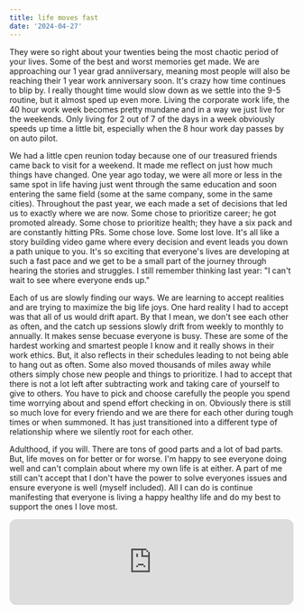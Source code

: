 ```yaml
---
title: life moves fast
date: '2024-04-27'
---
```


They were so right about your twenties being the most chaotic period of your lives. Some of the best and worst memories get made. We are approaching our 1 year grad anniiversary, meaning most people will also be reaching their 1 year work anniversary soon. It's crazy how time continues to blip by. I really thought time would slow down as we settle into the 9-5 routine, but it almost sped up even more. Living the corporate work life, the 40 hour work week becomes pretty mundane and in a way we just live for the weekends. Only living for 2 out of 7 of the days in a week obviously speeds up time a little bit, especially when the 8 hour work day passes by on auto pilot. 

We had a little cpen reunion today because one of our treasured friends came back to visit for a weekend. It made me reflect on just how much things have changed. One year ago today, we were all more or less in the same spot in life having just went through the same education and soon entering the same field (some at the same company, some in the same cities). Throughout the past year, we each made a set of decisions that led us to exactly where we are now. Some chose to prioritize career; he got promoted already. Some chose to prioritize health; they have a six pack and are constantly hitting PRs. Some chose love. Some lost love. It's all like a story building video game where every decision and event leads you down a path unique to you. It's so exciting that everyone's lives are developing at such a fast pace and we get to be a small part of the journey through hearing the stories and struggles. I still remember thinking last year: "I can't wait to see where everyone ends up." 

Each of us are slowly finding our ways. We are learning to accept realities and are trying to maximize the big life joys. One hard reality I had to accept was that all of us would drift apart. By that I mean, we don't see each other as often, and the catch up sessions slowly drift from weekly to monthly to annually. It makes sense becuase everyone is busy. These are some of the hardest working and smartest people I know and it really shows in their work ethics. But, it also reflects in their schedules leading to not being able to hang out as often. Some also moved thousands of miles away while others simply chose new people and things to prioritize. I had to accept that there is not a lot left after subtracting work and taking care of yourself to give to others. You have to pick and choose carefully the people you spend time worrying about and spend effort checking in on. Obviously there is still so much love for every friendo and we are there for each other during tough times or when summoned. It has just transitioned into a different type of relationship where we silently root for each other. 

Adulthood, if you will. There are tons of good parts and a lot of bad parts. But, life moves on for better or for worse. I'm happy to see everyone doing well and can't complain about where my own life is at either. A part of me still can't accept that I don't have the power to solve everyones issues and ensure everyone is well (myself included). All I can do is continue manifesting that everyone is living a happy healthy life and do my best to support the ones I love most. 

<iframe style="border-radius:12px" src="https://open.spotify.com/embed/track/0FlwhvrncUKrEAhzunmCKm?utm_source=generator" width="100%" height="152" frameBorder="0" allowfullscreen="" allow="autoplay; clipboard-write; encrypted-media; fullscreen; picture-in-picture" loading="lazy"></iframe>